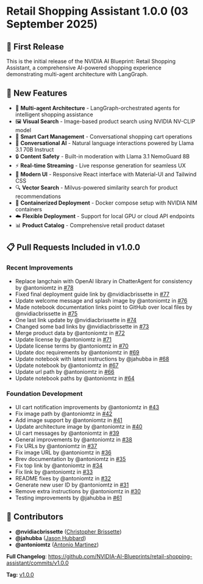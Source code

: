 # Retail Shopping Assistant 1.0.0 (03 September 2025)

## 🎉 First Release

This is the initial release of the NVIDIA AI Blueprint: Retail Shopping Assistant, a comprehensive AI-powered shopping experience demonstrating multi-agent architecture with LangGraph.

## 🚀 New Features

- 🤖 **Multi-agent Architecture** - LangGraph-orchestrated agents for intelligent shopping assistance
- 🖼️ **Visual Search** - Image-based product search using NVIDIA NV-CLIP model  
- 🛒 **Smart Cart Management** - Conversational shopping cart operations
- 💬 **Conversational AI** - Natural language interactions powered by Llama 3.1 70B Instruct
- 🔒 **Content Safety** - Built-in moderation with Llama 3.1 NemoGuard 8B
- ⚡ **Real-time Streaming** - Live response generation for seamless UX
- 📱 **Modern UI** - Responsive React interface with Material-UI and Tailwind CSS
- 🔍 **Vector Search** - Milvus-powered similarity search for product recommendations
- 🐳 **Containerized Deployment** - Docker compose setup with NVIDIA NIM containers
- ☁️ **Flexible Deployment** - Support for local GPU or cloud API endpoints
- 📊 **Product Catalog** - Comprehensive retail product dataset

## 📋 Pull Requests Included in v1.0.0

### Recent Improvements
- Replace langchain with OpenAI library in ChatterAgent for consistency by @antoniomtz in [#78](https://github.com/NVIDIA-AI-Blueprints/retail-shopping-assistant/pull/78)
- Fixed final deployment guide link by @nvidiacbrissette in [#77](https://github.com/NVIDIA-AI-Blueprints/retail-shopping-assistant/pull/77)
- Update welcome message and splash image by @antoniomtz in [#76](https://github.com/NVIDIA-AI-Blueprints/retail-shopping-assistant/pull/76)
- Made notebook documentation links point to GitHub over local files by @nvidiacbrissette in [#75](https://github.com/NVIDIA-AI-Blueprints/retail-shopping-assistant/pull/75)
- One last link update by @nvidiacbrissette in [#74](https://github.com/NVIDIA-AI-Blueprints/retail-shopping-assistant/pull/74)
- Changed some bad links by @nvidiacbrissette in [#73](https://github.com/NVIDIA-AI-Blueprints/retail-shopping-assistant/pull/73)
- Merge product data by @antoniomtz in [#72](https://github.com/NVIDIA-AI-Blueprints/retail-shopping-assistant/pull/72)
- Update license by @antoniomtz in [#71](https://github.com/NVIDIA-AI-Blueprints/retail-shopping-assistant/pull/71)
- Update license terms by @antoniomtz in [#70](https://github.com/NVIDIA-AI-Blueprints/retail-shopping-assistant/pull/70)
- Update doc requirements by @antoniomtz in [#69](https://github.com/NVIDIA-AI-Blueprints/retail-shopping-assistant/pull/69)
- Update notebook with latest instructions by @jahubba in [#68](https://github.com/NVIDIA-AI-Blueprints/retail-shopping-assistant/pull/68)
- Update notebook by @antoniomtz in [#67](https://github.com/NVIDIA-AI-Blueprints/retail-shopping-assistant/pull/67)
- Update url path by @antoniomtz in [#66](https://github.com/NVIDIA-AI-Blueprints/retail-shopping-assistant/pull/66)
- Update notebook paths by @antoniomtz in [#64](https://github.com/NVIDIA-AI-Blueprints/retail-shopping-assistant/pull/64)

### Foundation Development
- UI cart notification improvements by @antoniomtz in [#43](https://github.com/NVIDIA-AI-Blueprints/retail-shopping-assistant/pull/43)
- Fix image path by @antoniomtz in [#42](https://github.com/NVIDIA-AI-Blueprints/retail-shopping-assistant/pull/42)
- Add image support by @antoniomtz in [#41](https://github.com/NVIDIA-AI-Blueprints/retail-shopping-assistant/pull/41)
- Update architecture image by @antoniomtz in [#40](https://github.com/NVIDIA-AI-Blueprints/retail-shopping-assistant/pull/40)
- UI cart messages by @antoniomtz in [#39](https://github.com/NVIDIA-AI-Blueprints/retail-shopping-assistant/pull/39)
- General improvements by @antoniomtz in [#38](https://github.com/NVIDIA-AI-Blueprints/retail-shopping-assistant/pull/38)
- Fix URLs by @antoniomtz in [#37](https://github.com/NVIDIA-AI-Blueprints/retail-shopping-assistant/pull/37)
- Fix image URL by @antoniomtz in [#36](https://github.com/NVIDIA-AI-Blueprints/retail-shopping-assistant/pull/36)
- Brev documentation by @antoniomtz in [#35](https://github.com/NVIDIA-AI-Blueprints/retail-shopping-assistant/pull/35)
- Fix top link by @antoniomtz in [#34](https://github.com/NVIDIA-AI-Blueprints/retail-shopping-assistant/pull/34)
- Fix link by @antoniomtz in [#33](https://github.com/NVIDIA-AI-Blueprints/retail-shopping-assistant/pull/33)
- README fixes by @antoniomtz in [#32](https://github.com/NVIDIA-AI-Blueprints/retail-shopping-assistant/pull/32)
- Generate new user ID by @antoniomtz in [#31](https://github.com/NVIDIA-AI-Blueprints/retail-shopping-assistant/pull/31)
- Remove extra instructions by @antoniomtz in [#30](https://github.com/NVIDIA-AI-Blueprints/retail-shopping-assistant/pull/30)
- Testing improvements by @jahubba in [#61](https://github.com/NVIDIA-AI-Blueprints/retail-shopping-assistant/pull/61)

## 👥 Contributors

- **@nvidiacbrissette** ([Christopher Brissette](https://github.com/nvidiacbrissette))
- **@jahubba** ([Jason Hubbard](https://github.com/jahubba))
- **@antoniomtz** ([Antonio Martinez](https://github.com/antoniomtz))

**Full Changelog**: https://github.com/NVIDIA-AI-Blueprints/retail-shopping-assistant/commits/v1.0.0

**Tag:** [v1.0.0](https://github.com/NVIDIA-AI-Blueprints/retail-shopping-assistant/releases/tag/v1.0.0)
